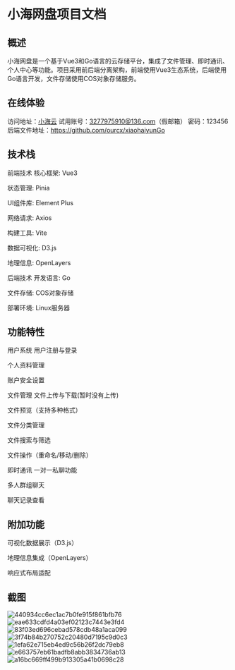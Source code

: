 # 小海网盘项目文档
## 概述
小海网盘是一个基于Vue3和Go语言的云存储平台，集成了文件管理、即时通讯、个人中心等功能。项目采用前后端分离架构，前端使用Vue3生态系统，后端使用Go语言开发，文件存储使用COS对象存储服务。

## 在线体验
访问地址：[小海云](http://www.norubias.top/)
试用账号：3277975910@136.com（假邮箱） 密码：123456  
后端文件地址：https://github.com/ourcx/xiaohaiyunGo  

## 技术栈
前端技术
核心框架: Vue3

状态管理: Pinia

UI组件库: Element Plus

网络请求: Axios

构建工具: Vite

数据可视化: D3.js

地理信息: OpenLayers

后端技术
开发语言: Go

文件存储: COS对象存储

部署环境: Linux服务器

## 功能特性
用户系统
用户注册与登录

个人资料管理

账户安全设置

文件管理
文件上传与下载(暂时没有上传)

文件预览（支持多种格式）

文件分类管理

文件搜索与筛选

文件操作（重命名/移动/删除）

即时通讯
一对一私聊功能

多人群组聊天

聊天记录查看

## 附加功能
可视化数据展示（D3.js）

地理信息集成（OpenLayers）

响应式布局适配

## 截图  
![440934cc6ec1ac7b0fe915f861bfb76](https://github.com/user-attachments/assets/40572715-55d2-4304-945c-a3673d3031aa)
![eae633cdfd4a03ef02123c7443e3fd4](https://github.com/user-attachments/assets/521b6d76-b7c8-4b87-be1b-9ad2eb6f170f)
![83f03ed696cebad578cdb48a1aca099](https://github.com/user-attachments/assets/9f6e70ed-2972-434a-9c27-605de66fde29)
![3f74b84b270752c20480d7195c9d0c3](https://github.com/user-attachments/assets/cbd98e3a-2f6d-4624-a3fe-ff9323abe7be)
![1efa62e715eb4ed9c56b26f2dc79eb8](https://github.com/user-attachments/assets/5992a813-28d8-4d16-95ac-07a315d26ddd)
![e663757eb61badfb8abb3834736ab13](https://github.com/user-attachments/assets/6f7cd90d-dc15-465f-b79e-612ed65277e3)
![a16bc669ff499b913305a41b0698c28](https://github.com/user-attachments/assets/060ae840-77f8-4d7c-bcef-9194684e8b96)




 

